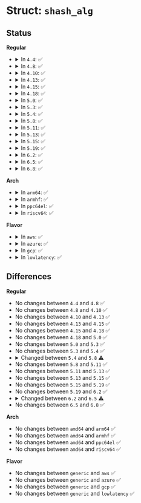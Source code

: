 # Struct: <code>shash_alg</code>

## Status
<b>Regular</b>
<ul>
<li>
<details>
<summary>In <code>4.4</code>: ✅</summary>

```c
struct shash_alg {
    int (*init)(struct shash_desc *);
    int (*update)(struct shash_desc *, const u8 *, unsigned int);
    int (*final)(struct shash_desc *, u8 *);
    int (*finup)(struct shash_desc *, const u8 *, unsigned int, u8 *);
    int (*digest)(struct shash_desc *, const u8 *, unsigned int, u8 *);
    int (*export)(struct shash_desc *, void *);
    int (*import)(struct shash_desc *, const void *);
    int (*setkey)(struct crypto_shash *, const u8 *, unsigned int);
    unsigned int descsize;
    unsigned int digestsize;
    unsigned int statesize;
    struct crypto_alg base;
};
```
</details>
</li>
<li>
<details>
<summary>In <code>4.8</code>: ✅</summary>

```c
struct shash_alg {
    int (*init)(struct shash_desc *);
    int (*update)(struct shash_desc *, const u8 *, unsigned int);
    int (*final)(struct shash_desc *, u8 *);
    int (*finup)(struct shash_desc *, const u8 *, unsigned int, u8 *);
    int (*digest)(struct shash_desc *, const u8 *, unsigned int, u8 *);
    int (*export)(struct shash_desc *, void *);
    int (*import)(struct shash_desc *, const void *);
    int (*setkey)(struct crypto_shash *, const u8 *, unsigned int);
    unsigned int descsize;
    unsigned int digestsize;
    unsigned int statesize;
    struct crypto_alg base;
};
```
</details>
</li>
<li>
<details>
<summary>In <code>4.10</code>: ✅</summary>

```c
struct shash_alg {
    int (*init)(struct shash_desc *);
    int (*update)(struct shash_desc *, const u8 *, unsigned int);
    int (*final)(struct shash_desc *, u8 *);
    int (*finup)(struct shash_desc *, const u8 *, unsigned int, u8 *);
    int (*digest)(struct shash_desc *, const u8 *, unsigned int, u8 *);
    int (*export)(struct shash_desc *, void *);
    int (*import)(struct shash_desc *, const void *);
    int (*setkey)(struct crypto_shash *, const u8 *, unsigned int);
    unsigned int descsize;
    unsigned int digestsize;
    unsigned int statesize;
    struct crypto_alg base;
};
```
</details>
</li>
<li>
<details>
<summary>In <code>4.13</code>: ✅</summary>

```c
struct shash_alg {
    int (*init)(struct shash_desc *);
    int (*update)(struct shash_desc *, const u8 *, unsigned int);
    int (*final)(struct shash_desc *, u8 *);
    int (*finup)(struct shash_desc *, const u8 *, unsigned int, u8 *);
    int (*digest)(struct shash_desc *, const u8 *, unsigned int, u8 *);
    int (*export)(struct shash_desc *, void *);
    int (*import)(struct shash_desc *, const void *);
    int (*setkey)(struct crypto_shash *, const u8 *, unsigned int);
    unsigned int descsize;
    unsigned int digestsize;
    unsigned int statesize;
    struct crypto_alg base;
};
```
</details>
</li>
<li>
<details>
<summary>In <code>4.15</code>: ✅</summary>

```c
struct shash_alg {
    int (*init)(struct shash_desc *);
    int (*update)(struct shash_desc *, const u8 *, unsigned int);
    int (*final)(struct shash_desc *, u8 *);
    int (*finup)(struct shash_desc *, const u8 *, unsigned int, u8 *);
    int (*digest)(struct shash_desc *, const u8 *, unsigned int, u8 *);
    int (*export)(struct shash_desc *, void *);
    int (*import)(struct shash_desc *, const void *);
    int (*setkey)(struct crypto_shash *, const u8 *, unsigned int);
    unsigned int descsize;
    unsigned int digestsize;
    unsigned int statesize;
    struct crypto_alg base;
};
```
</details>
</li>
<li>
<details>
<summary>In <code>4.18</code>: ✅</summary>

```c
struct shash_alg {
    int (*init)(struct shash_desc *);
    int (*update)(struct shash_desc *, const u8 *, unsigned int);
    int (*final)(struct shash_desc *, u8 *);
    int (*finup)(struct shash_desc *, const u8 *, unsigned int, u8 *);
    int (*digest)(struct shash_desc *, const u8 *, unsigned int, u8 *);
    int (*export)(struct shash_desc *, void *);
    int (*import)(struct shash_desc *, const void *);
    int (*setkey)(struct crypto_shash *, const u8 *, unsigned int);
    unsigned int descsize;
    unsigned int digestsize;
    unsigned int statesize;
    struct crypto_alg base;
};
```
</details>
</li>
<li>
<details>
<summary>In <code>5.0</code>: ✅</summary>

```c
struct shash_alg {
    int (*init)(struct shash_desc *);
    int (*update)(struct shash_desc *, const u8 *, unsigned int);
    int (*final)(struct shash_desc *, u8 *);
    int (*finup)(struct shash_desc *, const u8 *, unsigned int, u8 *);
    int (*digest)(struct shash_desc *, const u8 *, unsigned int, u8 *);
    int (*export)(struct shash_desc *, void *);
    int (*import)(struct shash_desc *, const void *);
    int (*setkey)(struct crypto_shash *, const u8 *, unsigned int);
    unsigned int descsize;
    unsigned int digestsize;
    unsigned int statesize;
    struct crypto_alg base;
};
```
</details>
</li>
<li>
<details>
<summary>In <code>5.3</code>: ✅</summary>

```c
struct shash_alg {
    int (*init)(struct shash_desc *);
    int (*update)(struct shash_desc *, const u8 *, unsigned int);
    int (*final)(struct shash_desc *, u8 *);
    int (*finup)(struct shash_desc *, const u8 *, unsigned int, u8 *);
    int (*digest)(struct shash_desc *, const u8 *, unsigned int, u8 *);
    int (*export)(struct shash_desc *, void *);
    int (*import)(struct shash_desc *, const void *);
    int (*setkey)(struct crypto_shash *, const u8 *, unsigned int);
    unsigned int descsize;
    unsigned int digestsize;
    unsigned int statesize;
    struct crypto_alg base;
};
```
</details>
</li>
<li>
<details>
<summary>In <code>5.4</code>: ✅</summary>

```c
struct shash_alg {
    int (*init)(struct shash_desc *);
    int (*update)(struct shash_desc *, const u8 *, unsigned int);
    int (*final)(struct shash_desc *, u8 *);
    int (*finup)(struct shash_desc *, const u8 *, unsigned int, u8 *);
    int (*digest)(struct shash_desc *, const u8 *, unsigned int, u8 *);
    int (*export)(struct shash_desc *, void *);
    int (*import)(struct shash_desc *, const void *);
    int (*setkey)(struct crypto_shash *, const u8 *, unsigned int);
    unsigned int descsize;
    unsigned int digestsize;
    unsigned int statesize;
    struct crypto_alg base;
};
```
</details>
</li>
<li>
<details>
<summary>In <code>5.8</code>: ✅</summary>

```c
struct shash_alg {
    int (*init)(struct shash_desc *);
    int (*update)(struct shash_desc *, const u8 *, unsigned int);
    int (*final)(struct shash_desc *, u8 *);
    int (*finup)(struct shash_desc *, const u8 *, unsigned int, u8 *);
    int (*digest)(struct shash_desc *, const u8 *, unsigned int, u8 *);
    int (*export)(struct shash_desc *, void *);
    int (*import)(struct shash_desc *, const void *);
    int (*setkey)(struct crypto_shash *, const u8 *, unsigned int);
    int (*init_tfm)(struct crypto_shash *);
    void (*exit_tfm)(struct crypto_shash *);
    unsigned int descsize;
    unsigned int digestsize;
    unsigned int statesize;
    struct crypto_alg base;
};
```
</details>
</li>
<li>
<details>
<summary>In <code>5.11</code>: ✅</summary>

```c
struct shash_alg {
    int (*init)(struct shash_desc *);
    int (*update)(struct shash_desc *, const u8 *, unsigned int);
    int (*final)(struct shash_desc *, u8 *);
    int (*finup)(struct shash_desc *, const u8 *, unsigned int, u8 *);
    int (*digest)(struct shash_desc *, const u8 *, unsigned int, u8 *);
    int (*export)(struct shash_desc *, void *);
    int (*import)(struct shash_desc *, const void *);
    int (*setkey)(struct crypto_shash *, const u8 *, unsigned int);
    int (*init_tfm)(struct crypto_shash *);
    void (*exit_tfm)(struct crypto_shash *);
    unsigned int descsize;
    unsigned int digestsize;
    unsigned int statesize;
    struct crypto_alg base;
};
```
</details>
</li>
<li>
<details>
<summary>In <code>5.13</code>: ✅</summary>

```c
struct shash_alg {
    int (*init)(struct shash_desc *);
    int (*update)(struct shash_desc *, const u8 *, unsigned int);
    int (*final)(struct shash_desc *, u8 *);
    int (*finup)(struct shash_desc *, const u8 *, unsigned int, u8 *);
    int (*digest)(struct shash_desc *, const u8 *, unsigned int, u8 *);
    int (*export)(struct shash_desc *, void *);
    int (*import)(struct shash_desc *, const void *);
    int (*setkey)(struct crypto_shash *, const u8 *, unsigned int);
    int (*init_tfm)(struct crypto_shash *);
    void (*exit_tfm)(struct crypto_shash *);
    unsigned int descsize;
    unsigned int digestsize;
    unsigned int statesize;
    struct crypto_alg base;
};
```
</details>
</li>
<li>
<details>
<summary>In <code>5.15</code>: ✅</summary>

```c
struct shash_alg {
    int (*init)(struct shash_desc *);
    int (*update)(struct shash_desc *, const u8 *, unsigned int);
    int (*final)(struct shash_desc *, u8 *);
    int (*finup)(struct shash_desc *, const u8 *, unsigned int, u8 *);
    int (*digest)(struct shash_desc *, const u8 *, unsigned int, u8 *);
    int (*export)(struct shash_desc *, void *);
    int (*import)(struct shash_desc *, const void *);
    int (*setkey)(struct crypto_shash *, const u8 *, unsigned int);
    int (*init_tfm)(struct crypto_shash *);
    void (*exit_tfm)(struct crypto_shash *);
    unsigned int descsize;
    unsigned int digestsize;
    unsigned int statesize;
    struct crypto_alg base;
};
```
</details>
</li>
<li>
<details>
<summary>In <code>5.19</code>: ✅</summary>

```c
struct shash_alg {
    int (*init)(struct shash_desc *);
    int (*update)(struct shash_desc *, const u8 *, unsigned int);
    int (*final)(struct shash_desc *, u8 *);
    int (*finup)(struct shash_desc *, const u8 *, unsigned int, u8 *);
    int (*digest)(struct shash_desc *, const u8 *, unsigned int, u8 *);
    int (*export)(struct shash_desc *, void *);
    int (*import)(struct shash_desc *, const void *);
    int (*setkey)(struct crypto_shash *, const u8 *, unsigned int);
    int (*init_tfm)(struct crypto_shash *);
    void (*exit_tfm)(struct crypto_shash *);
    unsigned int descsize;
    unsigned int digestsize;
    unsigned int statesize;
    struct crypto_alg base;
};
```
</details>
</li>
<li>
<details>
<summary>In <code>6.2</code>: ✅</summary>

```c
struct shash_alg {
    int (*init)(struct shash_desc *);
    int (*update)(struct shash_desc *, const u8 *, unsigned int);
    int (*final)(struct shash_desc *, u8 *);
    int (*finup)(struct shash_desc *, const u8 *, unsigned int, u8 *);
    int (*digest)(struct shash_desc *, const u8 *, unsigned int, u8 *);
    int (*export)(struct shash_desc *, void *);
    int (*import)(struct shash_desc *, const void *);
    int (*setkey)(struct crypto_shash *, const u8 *, unsigned int);
    int (*init_tfm)(struct crypto_shash *);
    void (*exit_tfm)(struct crypto_shash *);
    unsigned int descsize;
    unsigned int digestsize;
    unsigned int statesize;
    struct crypto_alg base;
};
```
</details>
</li>
<li>
<details>
<summary>In <code>6.5</code>: ✅</summary>

```c
struct shash_alg {
    int (*init)(struct shash_desc *);
    int (*update)(struct shash_desc *, const u8 *, unsigned int);
    int (*final)(struct shash_desc *, u8 *);
    int (*finup)(struct shash_desc *, const u8 *, unsigned int, u8 *);
    int (*digest)(struct shash_desc *, const u8 *, unsigned int, u8 *);
    int (*export)(struct shash_desc *, void *);
    int (*import)(struct shash_desc *, const void *);
    int (*setkey)(struct crypto_shash *, const u8 *, unsigned int);
    int (*init_tfm)(struct crypto_shash *);
    void (*exit_tfm)(struct crypto_shash *);
    int (*clone_tfm)(struct crypto_shash *, struct crypto_shash *);
    unsigned int descsize;
    struct crypto_istat_hash stat;
    unsigned int digestsize;
    unsigned int statesize;
    struct crypto_alg base;
    struct hash_alg_common halg;
};
```
</details>
</li>
<li>
<details>
<summary>In <code>6.8</code>: ✅</summary>

```c
struct shash_alg {
    int (*init)(struct shash_desc *);
    int (*update)(struct shash_desc *, const u8 *, unsigned int);
    int (*final)(struct shash_desc *, u8 *);
    int (*finup)(struct shash_desc *, const u8 *, unsigned int, u8 *);
    int (*digest)(struct shash_desc *, const u8 *, unsigned int, u8 *);
    int (*export)(struct shash_desc *, void *);
    int (*import)(struct shash_desc *, const void *);
    int (*setkey)(struct crypto_shash *, const u8 *, unsigned int);
    int (*init_tfm)(struct crypto_shash *);
    void (*exit_tfm)(struct crypto_shash *);
    int (*clone_tfm)(struct crypto_shash *, struct crypto_shash *);
    unsigned int descsize;
    struct crypto_istat_hash stat;
    unsigned int digestsize;
    unsigned int statesize;
    struct crypto_alg base;
    struct hash_alg_common halg;
};
```
</details>
</li>
</ul>
<b>Arch</b>
<ul>
<li>
<details>
<summary>In <code>arm64</code>: ✅</summary>

```c
struct shash_alg {
    int (*init)(struct shash_desc *);
    int (*update)(struct shash_desc *, const u8 *, unsigned int);
    int (*final)(struct shash_desc *, u8 *);
    int (*finup)(struct shash_desc *, const u8 *, unsigned int, u8 *);
    int (*digest)(struct shash_desc *, const u8 *, unsigned int, u8 *);
    int (*export)(struct shash_desc *, void *);
    int (*import)(struct shash_desc *, const void *);
    int (*setkey)(struct crypto_shash *, const u8 *, unsigned int);
    unsigned int descsize;
    unsigned int digestsize;
    unsigned int statesize;
    struct crypto_alg base;
};
```
</details>
</li>
<li>
<details>
<summary>In <code>armhf</code>: ✅</summary>

```c
struct shash_alg {
    int (*init)(struct shash_desc *);
    int (*update)(struct shash_desc *, const u8 *, unsigned int);
    int (*final)(struct shash_desc *, u8 *);
    int (*finup)(struct shash_desc *, const u8 *, unsigned int, u8 *);
    int (*digest)(struct shash_desc *, const u8 *, unsigned int, u8 *);
    int (*export)(struct shash_desc *, void *);
    int (*import)(struct shash_desc *, const void *);
    int (*setkey)(struct crypto_shash *, const u8 *, unsigned int);
    unsigned int descsize;
    unsigned int digestsize;
    unsigned int statesize;
    struct crypto_alg base;
};
```
</details>
</li>
<li>
<details>
<summary>In <code>ppc64el</code>: ✅</summary>

```c
struct shash_alg {
    int (*init)(struct shash_desc *);
    int (*update)(struct shash_desc *, const u8 *, unsigned int);
    int (*final)(struct shash_desc *, u8 *);
    int (*finup)(struct shash_desc *, const u8 *, unsigned int, u8 *);
    int (*digest)(struct shash_desc *, const u8 *, unsigned int, u8 *);
    int (*export)(struct shash_desc *, void *);
    int (*import)(struct shash_desc *, const void *);
    int (*setkey)(struct crypto_shash *, const u8 *, unsigned int);
    unsigned int descsize;
    unsigned int digestsize;
    unsigned int statesize;
    struct crypto_alg base;
};
```
</details>
</li>
<li>
<details>
<summary>In <code>riscv64</code>: ✅</summary>

```c
struct shash_alg {
    int (*init)(struct shash_desc *);
    int (*update)(struct shash_desc *, const u8 *, unsigned int);
    int (*final)(struct shash_desc *, u8 *);
    int (*finup)(struct shash_desc *, const u8 *, unsigned int, u8 *);
    int (*digest)(struct shash_desc *, const u8 *, unsigned int, u8 *);
    int (*export)(struct shash_desc *, void *);
    int (*import)(struct shash_desc *, const void *);
    int (*setkey)(struct crypto_shash *, const u8 *, unsigned int);
    unsigned int descsize;
    unsigned int digestsize;
    unsigned int statesize;
    struct crypto_alg base;
};
```
</details>
</li>
</ul>
<b>Flavor</b>
<ul>
<li>
<details>
<summary>In <code>aws</code>: ✅</summary>

```c
struct shash_alg {
    int (*init)(struct shash_desc *);
    int (*update)(struct shash_desc *, const u8 *, unsigned int);
    int (*final)(struct shash_desc *, u8 *);
    int (*finup)(struct shash_desc *, const u8 *, unsigned int, u8 *);
    int (*digest)(struct shash_desc *, const u8 *, unsigned int, u8 *);
    int (*export)(struct shash_desc *, void *);
    int (*import)(struct shash_desc *, const void *);
    int (*setkey)(struct crypto_shash *, const u8 *, unsigned int);
    unsigned int descsize;
    unsigned int digestsize;
    unsigned int statesize;
    struct crypto_alg base;
};
```
</details>
</li>
<li>
<details>
<summary>In <code>azure</code>: ✅</summary>

```c
struct shash_alg {
    int (*init)(struct shash_desc *);
    int (*update)(struct shash_desc *, const u8 *, unsigned int);
    int (*final)(struct shash_desc *, u8 *);
    int (*finup)(struct shash_desc *, const u8 *, unsigned int, u8 *);
    int (*digest)(struct shash_desc *, const u8 *, unsigned int, u8 *);
    int (*export)(struct shash_desc *, void *);
    int (*import)(struct shash_desc *, const void *);
    int (*setkey)(struct crypto_shash *, const u8 *, unsigned int);
    unsigned int descsize;
    unsigned int digestsize;
    unsigned int statesize;
    struct crypto_alg base;
};
```
</details>
</li>
<li>
<details>
<summary>In <code>gcp</code>: ✅</summary>

```c
struct shash_alg {
    int (*init)(struct shash_desc *);
    int (*update)(struct shash_desc *, const u8 *, unsigned int);
    int (*final)(struct shash_desc *, u8 *);
    int (*finup)(struct shash_desc *, const u8 *, unsigned int, u8 *);
    int (*digest)(struct shash_desc *, const u8 *, unsigned int, u8 *);
    int (*export)(struct shash_desc *, void *);
    int (*import)(struct shash_desc *, const void *);
    int (*setkey)(struct crypto_shash *, const u8 *, unsigned int);
    unsigned int descsize;
    unsigned int digestsize;
    unsigned int statesize;
    struct crypto_alg base;
};
```
</details>
</li>
<li>
<details>
<summary>In <code>lowlatency</code>: ✅</summary>

```c
struct shash_alg {
    int (*init)(struct shash_desc *);
    int (*update)(struct shash_desc *, const u8 *, unsigned int);
    int (*final)(struct shash_desc *, u8 *);
    int (*finup)(struct shash_desc *, const u8 *, unsigned int, u8 *);
    int (*digest)(struct shash_desc *, const u8 *, unsigned int, u8 *);
    int (*export)(struct shash_desc *, void *);
    int (*import)(struct shash_desc *, const void *);
    int (*setkey)(struct crypto_shash *, const u8 *, unsigned int);
    unsigned int descsize;
    unsigned int digestsize;
    unsigned int statesize;
    struct crypto_alg base;
};
```
</details>
</li>
</ul>

## Differences
<b>Regular</b>
<ul>
<li>
No changes between <code>4.4</code> and <code>4.8</code> ✅
</li>
<li>
No changes between <code>4.8</code> and <code>4.10</code> ✅
</li>
<li>
No changes between <code>4.10</code> and <code>4.13</code> ✅
</li>
<li>
No changes between <code>4.13</code> and <code>4.15</code> ✅
</li>
<li>
No changes between <code>4.15</code> and <code>4.18</code> ✅
</li>
<li>
No changes between <code>4.18</code> and <code>5.0</code> ✅
</li>
<li>
No changes between <code>5.0</code> and <code>5.3</code> ✅
</li>
<li>
No changes between <code>5.3</code> and <code>5.4</code> ✅
</li>
<li>
<details>
<summary>Changed between <code>5.4</code> and <code>5.8</code> ⚠️</summary>
<ul>
<li>
<b>Field added. </b>
<code>int (*init_tfm)(struct crypto_shash *)</code>
</li>
<li>
<b>Field added. </b>
<code>void (*exit_tfm)(struct crypto_shash *)</code>
</li>
</ul>
</details>
</li>
<li>
No changes between <code>5.8</code> and <code>5.11</code> ✅
</li>
<li>
No changes between <code>5.11</code> and <code>5.13</code> ✅
</li>
<li>
No changes between <code>5.13</code> and <code>5.15</code> ✅
</li>
<li>
No changes between <code>5.15</code> and <code>5.19</code> ✅
</li>
<li>
No changes between <code>5.19</code> and <code>6.2</code> ✅
</li>
<li>
<details>
<summary>Changed between <code>6.2</code> and <code>6.5</code> ⚠️</summary>
<ul>
<li>
<b>Field added. </b>
<code>int (*clone_tfm)(struct crypto_shash *, struct crypto_shash *)</code>
</li>
<li>
<b>Field added. </b>
<code>struct crypto_istat_hash stat</code>
</li>
<li>
<b>Field added. </b>
<code>struct hash_alg_common halg</code>
</li>
</ul>
</details>
</li>
<li>
No changes between <code>6.5</code> and <code>6.8</code> ✅
</li>
</ul>
<b>Arch</b>
<ul>
<li>
No changes between <code>amd64</code> and <code>arm64</code> ✅
</li>
<li>
No changes between <code>amd64</code> and <code>armhf</code> ✅
</li>
<li>
No changes between <code>amd64</code> and <code>ppc64el</code> ✅
</li>
<li>
No changes between <code>amd64</code> and <code>riscv64</code> ✅
</li>
</ul>
<b>Flavor</b>
<ul>
<li>
No changes between <code>generic</code> and <code>aws</code> ✅
</li>
<li>
No changes between <code>generic</code> and <code>azure</code> ✅
</li>
<li>
No changes between <code>generic</code> and <code>gcp</code> ✅
</li>
<li>
No changes between <code>generic</code> and <code>lowlatency</code> ✅
</li>
</ul>

